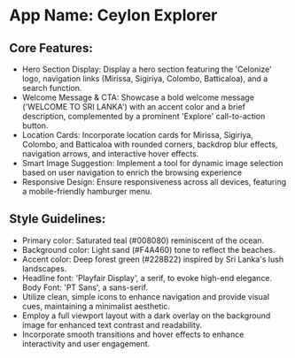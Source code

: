 # **App Name**: Ceylon Explorer

## Core Features:

- Hero Section Display: Display a hero section featuring the 'Celonize' logo, navigation links (Mirissa, Sigiriya, Colombo, Batticaloa), and a search function.
- Welcome Message & CTA: Showcase a bold welcome message ('WELCOME TO SRI LANKA') with an accent color and a brief description, complemented by a prominent 'Explore' call-to-action button.
- Location Cards: Incorporate location cards for Mirissa, Sigiriya, Colombo, and Batticaloa with rounded corners, backdrop blur effects, navigation arrows, and interactive hover effects.
- Smart Image Suggestion: Implement a tool for dynamic image selection based on user navigation to enrich the browsing experience
- Responsive Design: Ensure responsiveness across all devices, featuring a mobile-friendly hamburger menu.

## Style Guidelines:

- Primary color: Saturated teal (#008080) reminiscent of the ocean.
- Background color: Light sand (#F4A460) tone to reflect the beaches.
- Accent color: Deep forest green (#228B22) inspired by Sri Lanka's lush landscapes.
- Headline font: 'Playfair Display', a serif, to evoke high-end elegance. Body Font: 'PT Sans', a sans-serif.
- Utilize clean, simple icons to enhance navigation and provide visual cues, maintaining a minimalist aesthetic.
- Employ a full viewport layout with a dark overlay on the background image for enhanced text contrast and readability.
- Incorporate smooth transitions and hover effects to enhance interactivity and user engagement.